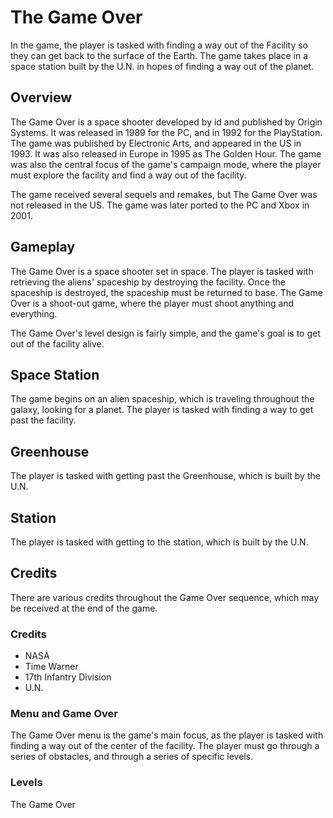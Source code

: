 # The Game Over

In the game, the player is tasked with finding a way out of the Facility so they can get back to the surface of the Earth. The game takes place in a space station built by the U.N. in hopes of finding a way out of the planet.

## Overview

The Game Over is a space shooter developed by id and published by Origin Systems. It was released in 1989 for the PC, and in 1992 for the PlayStation. The game was published by Electronic Arts, and appeared in the US in 1993. It was also released in Europe in 1995 as The Golden Hour. The game was also the central focus of the game's campaign mode, where the player must explore the facility and find a way out of the facility.

The game received several sequels and remakes, but The Game Over was not released in the US. The game was later ported to the PC and Xbox in 2001.

## Gameplay

The Game Over is a space shooter set in space. The player is tasked with retrieving the aliens' spaceship by destroying the facility. Once the spaceship is destroyed, the spaceship must be returned to base. The Game Over is a shoot-out game, where the player must shoot anything and everything.

The Game Over's level design is fairly simple, and the game's goal is to get out of the facility alive.

## Space Station

The game begins on an alien spaceship, which is traveling throughout the galaxy, looking for a planet. The player is tasked with finding a way to get past the facility.

## Greenhouse

The player is tasked with getting past the Greenhouse, which is built by the U.N.

## Station

The player is tasked with getting to the station, which is built by the U.N.

## Credits

There are various credits throughout the Game Over sequence, which may be received at the end of the game.

### Credits

*   NASA
*   Time Warner
*   17th Infantry Division
*   U.N.

### Menu and Game Over

The Game Over menu is the game's main focus, as the player is tasked with finding a way out of the center of the facility. The player must go through a series of obstacles, and through a series of specific levels.

### Levels

The Game Over